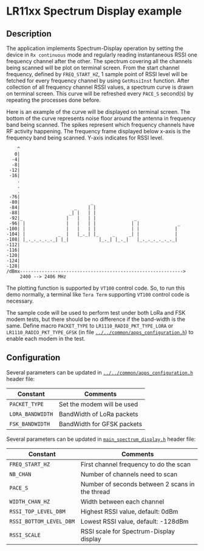 # LR11xx Spectrum Display example

## Description

The application implements Spectrum-Display operation by setting the device in `Rx continuous` mode and regularly reading instantaneous RSSI one frequency channel after the other. The spectrum covering all the channels being scanned will be plot on terminal screen. From the start channel frequency, defined by `FREQ_START_HZ`, 1 sample point of RSSI level will be fetched for every frequency channel by using `GetRssiInst` function. After collection of all frequency channel RSSI values, a spectrum curve is drawn on terminal screen. This curve will be refreshed every `PACE_S` second(s) by repeating the processes done before.

Here is an example of the curve will be displayed on terminal screen. The bottom of the curve represents noise floor around the antenna in frequency band being scanned. The spikes represent which frequency channels have RF activity happening. The frequency frame displayed below x-axis is the frequency band being scanned. Y-axis indicates for RSSI level.

```
    ^
   0|
  -4|
  -8|
 -12|
 -16|
    .
    .
    .
 -76|
 -80|                          _
 -84|                    _    | |
 -88|                  _| |   | |
 -92|_                |   |   | |              _
 -96| |               |   |   | |             | |              _
-100| |               |   |   | |             | |             |
-104| |            _  |   |_._| |_     _     _| |             |
-108| |_._._._._._| |_|           |_._| |_._|   |_._._._._._._|
-112|
-116|
-120|
-124|
-128|
/dBmx------------------------------------------------------------>
     2400 --> 2406 MHz
```

The plotting function is supported by `VT100` control code. So, to run this demo normally, a terminal like `Tera Term` supporting `VT100` control code is necessary.

The sample code will be used to perform test under both LoRa and FSK modem tests, but there should be no difference if the band-width is the same. Define macro `PACKET_TYPE` to `LR1110_RADIO_PKT_TYPE_LORA` or `LR1110_RADIO_PKT_TYPE_GFSK` (in file [`../../common/apps_configuration.h`](../../common/apps_configuration.h)) to enable each modem in the test.


## Configuration

Several parameters can be updated in [`../../common/apps_configuration.h`](../../common/apps_configuration.h) header file:

| Constant           | Comments                    |
| ------------------ | ----------------------------|
| `PACKET_TYPE`      | Set the modem will be used  |
| `LORA_BANDWIDTH`   | BandWidth of LoRa packets   |
| `FSK_BANDWIDTH`    | BandWidth for GFSK packets  |

Several parameters can be updated in [`main_spectrum_display.h`](main_spectrum_display.h) header file:

| Constant                 | Comments                                        |
| ------------------------ | ----------------------------------------------- |
| `FREQ_START_HZ`          | First channel frequency to do the scan          |
| `NB_CHAN`                | Number of channels need to scan                 |
| `PACE_S`                 | Number of seconds between 2 scans in the thread |
| `WIDTH_CHAN_HZ`          | Width between each channel                      |
| `RSSI_TOP_LEVEL_DBM`     | Highest RSSI value, default: 0dBm               |
| `RSSI_BOTTOM_LEVEL_DBM`  | Lowest RSSI value, default: -128dBm             |
| `RSSI_SCALE`             | RSSI scale for Spectrum-Display display         |
